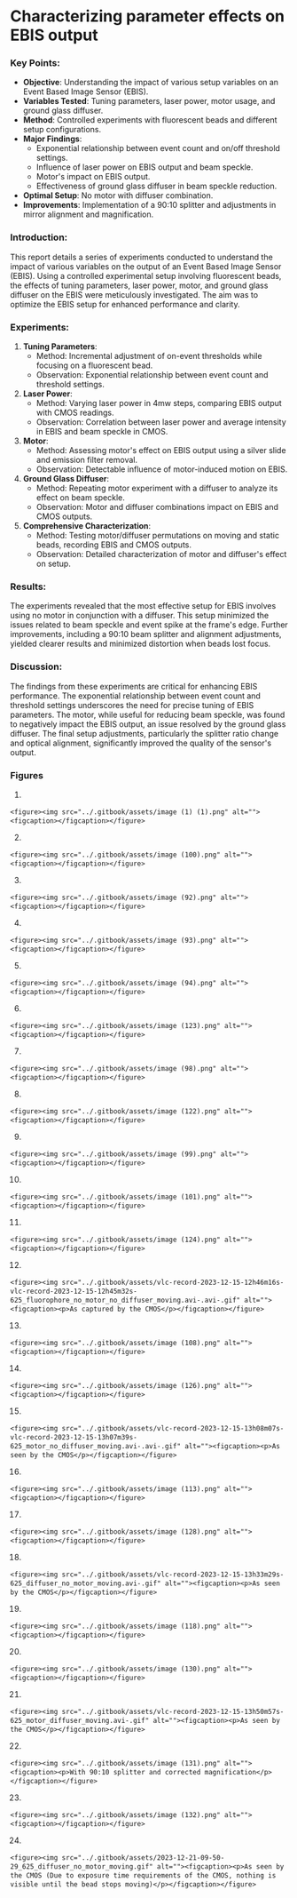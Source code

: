 # Characterizing parameter effects on EBIS output

### Key Points:

* **Objective**: Understanding the impact of various setup variables on an Event Based Image Sensor (EBIS).
* **Variables Tested**: Tuning parameters, laser power, motor usage, and ground glass diffuser.
* **Method**: Controlled experiments with fluorescent beads and different setup configurations.
* **Major Findings**:
  * Exponential relationship between event count and on/off threshold settings.
  * Influence of laser power on EBIS output and beam speckle.
  * Motor's impact on EBIS output.
  * Effectiveness of ground glass diffuser in beam speckle reduction.
* **Optimal Setup**: No motor with diffuser combination.
* **Improvements**: Implementation of a 90:10 splitter and adjustments in mirror alignment and magnification.

### Introduction:

This report details a series of experiments conducted to understand the impact of various variables on the output of an Event Based Image Sensor (EBIS). Using a controlled experimental setup involving fluorescent beads, the effects of tuning parameters, laser power, motor, and ground glass diffuser on the EBIS were meticulously investigated. The aim was to optimize the EBIS setup for enhanced performance and clarity.

### Experiments:

1. **Tuning Parameters**:
   * Method: Incremental adjustment of on-event thresholds while focusing on a fluorescent bead.
   * Observation: Exponential relationship between event count and threshold settings.
2. **Laser Power**:
   * Method: Varying laser power in 4mw steps, comparing EBIS output with CMOS readings.
   * Observation: Correlation between laser power and average intensity in EBIS and beam speckle in CMOS.
3. **Motor**:
   * Method: Assessing motor's effect on EBIS output using a silver slide and emission filter removal.
   * Observation: Detectable influence of motor-induced motion on EBIS.
4. **Ground Glass Diffuser**:
   * Method: Repeating motor experiment with a diffuser to analyze its effect on beam speckle.
   * Observation: Motor and diffuser combinations impact on EBIS and CMOS outputs.
5. **Comprehensive Characterization**:
   * Method: Testing motor/diffuser permutations on moving and static beads, recording EBIS and CMOS outputs.
   * Observation: Detailed characterization of motor and diffuser's effect on setup.

### Results:

The experiments revealed that the most effective setup for EBIS involves using no motor in conjunction with a diffuser. This setup minimized the issues related to beam speckle and event spike at the frame's edge. Further improvements, including a 90:10 beam splitter and alignment adjustments, yielded clearer results and minimized distortion when beads lost focus.

### Discussion:

The findings from these experiments are critical for enhancing EBIS performance. The exponential relationship between event count and threshold settings underscores the need for precise tuning of EBIS parameters. The motor, while useful for reducing beam speckle, was found to negatively impact the EBIS output, an issue resolved by the ground glass diffuser. The final setup adjustments, particularly the splitter ratio change and optical alignment, significantly improved the quality of the sensor's output.

### Figures

1.

    <figure><img src="../.gitbook/assets/image (1) (1).png" alt=""><figcaption></figcaption></figure>
2.

    <figure><img src="../.gitbook/assets/image (100).png" alt=""><figcaption></figcaption></figure>
3.

    <figure><img src="../.gitbook/assets/image (92).png" alt=""><figcaption></figcaption></figure>


4.

    <figure><img src="../.gitbook/assets/image (93).png" alt=""><figcaption></figcaption></figure>


5.

    <figure><img src="../.gitbook/assets/image (94).png" alt=""><figcaption></figcaption></figure>


6.

    <figure><img src="../.gitbook/assets/image (123).png" alt=""><figcaption></figcaption></figure>


7.

    <figure><img src="../.gitbook/assets/image (98).png" alt=""><figcaption></figcaption></figure>
8.

    <figure><img src="../.gitbook/assets/image (122).png" alt=""><figcaption></figcaption></figure>


9.

    <figure><img src="../.gitbook/assets/image (99).png" alt=""><figcaption></figcaption></figure>


10.

    <figure><img src="../.gitbook/assets/image (101).png" alt=""><figcaption></figcaption></figure>


11.

    <figure><img src="../.gitbook/assets/image (124).png" alt=""><figcaption></figcaption></figure>


12.

    <figure><img src="../.gitbook/assets/vlc-record-2023-12-15-12h46m16s-vlc-record-2023-12-15-12h45m32s-625_fluorophore_no_motor_no_diffuser_moving.avi-.avi-.gif" alt=""><figcaption><p>As captured by the CMOS</p></figcaption></figure>


13.

    <figure><img src="../.gitbook/assets/image (108).png" alt=""><figcaption></figcaption></figure>


14.

    <figure><img src="../.gitbook/assets/image (126).png" alt=""><figcaption></figcaption></figure>


15.

    <figure><img src="../.gitbook/assets/vlc-record-2023-12-15-13h08m07s-vlc-record-2023-12-15-13h07m39s-625_motor_no_diffuser_moving.avi-.avi-.gif" alt=""><figcaption><p>As seen by the CMOS</p></figcaption></figure>
16.

    <figure><img src="../.gitbook/assets/image (113).png" alt=""><figcaption></figcaption></figure>


17.

    <figure><img src="../.gitbook/assets/image (128).png" alt=""><figcaption></figcaption></figure>


18.

    <figure><img src="../.gitbook/assets/vlc-record-2023-12-15-13h33m29s-625_diffuser_no_motor_moving.avi-.gif" alt=""><figcaption><p>As seen by the CMOS</p></figcaption></figure>
19.

    <figure><img src="../.gitbook/assets/image (118).png" alt=""><figcaption></figcaption></figure>


20.

    <figure><img src="../.gitbook/assets/image (130).png" alt=""><figcaption></figcaption></figure>
21.

    <figure><img src="../.gitbook/assets/vlc-record-2023-12-15-13h50m57s-625_motor_diffuser_moving.avi-.gif" alt=""><figcaption><p>As seen by the CMOS</p></figcaption></figure>


22.

    <figure><img src="../.gitbook/assets/image (131).png" alt=""><figcaption><p>With 90:10 splitter and corrected magnification</p></figcaption></figure>


23.

    <figure><img src="../.gitbook/assets/image (132).png" alt=""><figcaption></figcaption></figure>


24.

    <figure><img src="../.gitbook/assets/2023-12-21-09-50-29_625_diffuser_no_motor_moving.gif" alt=""><figcaption><p>As seen by the CMOS (Due to exposure time requirements of the CMOS, nothing is visible until the bead stops moving)</p></figcaption></figure>
